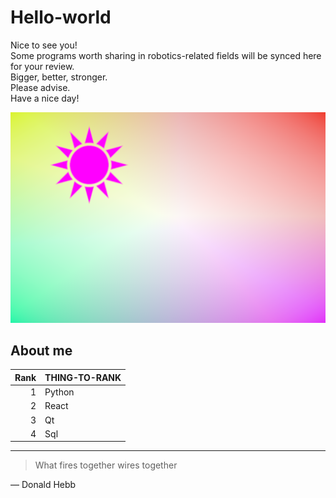 # Hello-world
Nice to see you!\
Some programs worth sharing in robotics-related fields will be synced here for your review.\
Bigger, better, stronger.\
Please advise.\
Have a nice day!

<picture>
 <img alt="Color the world！" src="https://github.com/youngabrahamamur/hello-world/blob/main/a40962736.png">
</picture>

## About me
| Rank | THING-TO-RANK |
|-----:|---------------|
|     1|  Python  |
|     2|  React    |
|     3|Qt    |
|     4|Sql|

<!-- TO DO: add more details about me later -->

---
>What fires together wires together
>
— Donald Hebb
